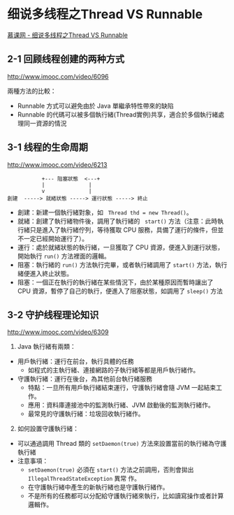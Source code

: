 # 细说多线程之Thread VS Runnable

[慕课网 - 细说多线程之Thread VS Runnable](http://www.imooc.com/learn/312)

## 2-1 回顾线程创建的两种方式

http://www.imooc.com/video/6096

兩種方法的比較：

  - Runnable 方式可以避免由於 Java 單繼承特性帶來的缺陷
  - Runnable 的代碼可以被多個執行緒(Thread實例)共享，適合於多個執行緒處理同一資源的情況


## 3-1 线程的生命周期

http://www.imooc.com/video/6213

```
           +--- 阻塞狀態  <---+
           |              |
           v              |
創建  -----> 就緒狀態 -----> 運行狀態 -----> 終止

```

  - 創建：新建一個執行緒對象，如 ``` Thread thd = new Thread()```。 
  - 就緒：創建了執行緒物件後，調用了執行緒的 ``` start()``` 方法（注意：此時執行緒只是進入了執行緒佇列，等待獲取 CPU 服務，具備了運行的條件，但並不一定已經開始運行了）。 
  - 運行：處於就緒狀態的執行緒，一旦獲取了 CPU 資源，便進入到運行狀態，開始執行 ```run()``` 方法裡面的邏輯。 
  - 阻塞：執行緒的  ```run()``` 方法執行完畢，或者執行緒調用了  ```start()``` 方法，執行緒便進入終止狀態。
  - 阻塞：一個正在執行的執行緒在某些情況下，由於某種原因而暫時讓出了 CPU 資源，暫停了自己的執行，便進入了阻塞狀態，如調用了 ```sleep()``` 方法
 

## 3-2 守护线程理论知识

http://www.imooc.com/video/6309

1. Java 執行緒有兩類：
 
  - 用戶執行緒：運行在前台，執行具體的任務
     * 如程式的主執行緒、連接網路的子執行緒等都是用戶執行緒作。
  - 守護執行緒：運行在後台，為其他前台執行緒服務
     * 特點：一旦所有用戶執行緒結束運行，守護執行緒會隨 JVM 一起結束工作。
     * 應用：資料庫連接池中的監測執行緒、JVM 啟動後的監測執行緒作。
     * 最常見的守護執行緒：垃圾回收執行緒作。
     
2. 如何設置守護執行緒：

  - 可以通過調用 Thread 類的 ```setDaemon(true)``` 方法來設置當前的執行緒為守護執行緒
  - 注意事項：
    * ```setDaemon(true)``` 必須在 ```start()``` 方法之前調用，否則會拋出 ```IllegalThreadStateException``` 異常 作。
    * 在守護執行緒中產生的新執行緒也是守護執行緒作。
    * 不是所有的任務都可以分配給守護執行緒來執行，比如讀寫操作或者計算邏輯作。
